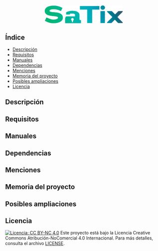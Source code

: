 
<p align="center">
  <img src="logo.png" alt="SaTix" width="250">
</p>

## Índice
- [Descripción](#descripción)
- [Requisitos](#requisitos)
- [Manuales](#Manuales)
- [Dependencias](#dependencias)
- [Menciones](#menciones)
- [Memoria del proyecto](#Memoria-del-proyecto)
- [Posibles ampliaciones](#Posibles-ampliaciones)
- [Licencia](#licencia)

## Descripción
 
## Requisitos

## Manuales
 
## Dependencias
 
## Menciones

## Memoria del proyecto

## Posibles ampliaciones

## Licencia
[![Licencia: CC BY-NC 4.0](https://img.shields.io/badge/Licencia-CC%20BY--NC%204.0-blue.svg)](https://creativecommons.org/licenses/by-nc/4.0/legalcode)
Este proyecto está bajo la Licencia Creative Commons Atribución-NoComercial 4.0 Internacional. Para más detalles, consulta el archivo [LICENSE](LICENSE).

